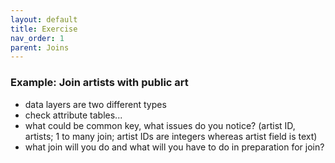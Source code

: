 ```yaml
---
layout: default
title: Exercise
nav_order: 1
parent: Joins
---
```



### Example: Join artists with public art
- data layers are two different types
- check attribute tables... 
- what could be common key, what issues do you notice? (artist ID, artists; 1 to many join; artist IDs are integers whereas artist field is text)
- what join will you do and what will you have to do in preparation for join?
